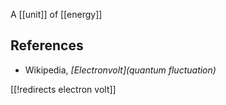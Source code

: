 
A [[unit]] of [[energy]]

## References

* Wikipedia, _[Electronvolt](quantum fluctuation)_

[[!redirects electron volt]]

